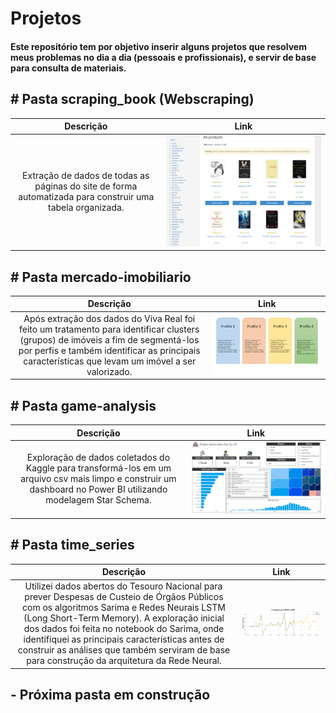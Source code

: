 # Projetos
#### Este repositório tem por objetivo inserir alguns projetos que resolvem meus problemas no dia a dia (pessoais e profissionais), e servir de base para consulta de materiais.

## # Pasta scraping_book (Webscraping)
| Descrição                               | Link |
|:------------------------------------:|:------:|
| Extração de dados de todas as páginas do site de forma automatizada para construir uma tabela organizada. | [![Link do Repositório](https://github.com/ArielCAlves/projetos/blob/main/scraping_book/images/print_site.png)](https://github.com/ArielCAlves/projetos/tree/main/scraping_book) |


## # Pasta mercado-imobiliario
| Descrição                               | Link |
|:------------------------------------:|:------:|
| Após extração dos dados do Viva Real foi feito um tratamento para identificar clusters (grupos) de imóveis a fim de segmentá-los por perfis e também identificar as principais características que levam um imóvel a ser valorizado. | [![Link do Repositório](https://github.com/ArielCAlves/projetos/blob/main/mercado-imobiliario/images/profiles.png)](https://github.com/ArielCAlves/projetos/tree/main/mercado-imobiliario) |
   
  
## # Pasta game-analysis
| Descrição                               | Link |
|:------------------------------------:|:------:|
| Exploração de dados coletados do Kaggle para transformá-los em um arquivo csv mais limpo e construir um dashboard no Power BI utilizando modelagem Star Schema. | [![Link do Repositório](https://github.com/ArielCAlves/projetos/blob/main/game-analysis/img/game-analysis.png)](https://github.com/ArielCAlves/projetos/tree/main/game-analysis) |


## # Pasta time_series
| Descrição                               | Link |
|:------------------------------------:|:------:|
| Utilizei dados abertos do Tesouro Nacional para prever Despesas de Custeio de Órgãos Públicos com os algoritmos Sarima e Redes Neurais LSTM (Long Short-Term Memory). A exploração inicial dos dados foi feita no notebook do Sarima, onde identifiquei as principais características antes de construir as análises que também serviram de base para construção da arquitetura da Rede Neural. | [![Link do Repositório](https://github.com/ArielCAlves/projetos/blob/main/time_series/graficos/RedesNeuraisPrevisao.png)](https://github.com/ArielCAlves/projetos/tree/main/time_series) |


## - Próxima pasta em construção
